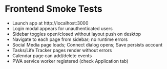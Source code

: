 # Frontend Smoke Tests

- Launch app at http://localhost:3000
- Login modal appears for unauthenticated users
- Sidebar toggles open/closed without layout push on desktop
- Navigate to each page from sidebar; no runtime errors
- Social Media page loads; Connect dialog opens; Save persists account
- Tasks/Life Tracker pages render without errors
- Calendar page can add/delete events
- PWA service worker registered (check Application tab)
